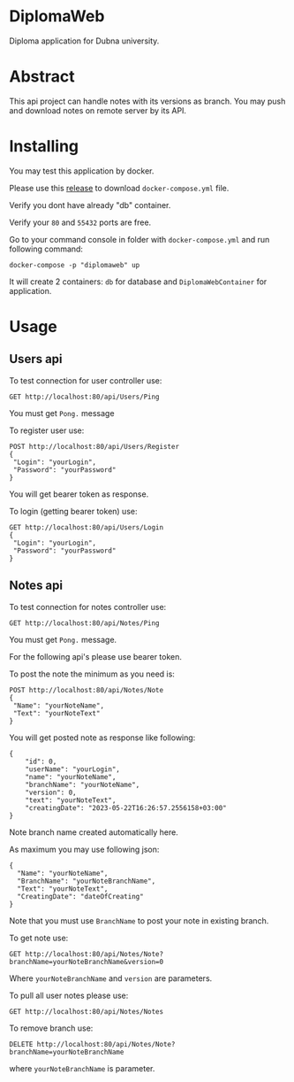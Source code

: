 # DiplomaWeb
Diploma application for Dubna university.

# Abstract
This api project can handle notes with its versions as branch. You may push and download notes on remote server by its API.

# Installing
You may test this application by docker.

Please use this [release](https://github.com/VladisS-Vostok2000/DiplomaWeb/releases/tag/docker-compose-latest) to download
`docker-compose.yml` file.

Verify you dont have already "db" container.

Verify your `80` and `55432` ports are free.

Go to your command console in folder with `docker-compose.yml` and run following command:

```
docker-compose -p "diplomaweb" up
```

It will create 2 containers: `db` for database and `DiplomaWebContainer` for application.

# Usage

## Users api

To test connection for user controller use:
```
GET http://localhost:80/api/Users/Ping
```
You must get `Pong.` message

To register user use:
```
POST http://localhost:80/api/Users/Register
{
 "Login": "yourLogin",
 "Password": "yourPassword"
}
```
You will get bearer token as response.

To login (getting bearer token) use:
```
GET http://localhost:80/api/Users/Login
{
 "Login": "yourLogin",
 "Password": "yourPassword"
}
```

## Notes api

To test connection for notes controller use:
```
GET http://localhost:80/api/Notes/Ping
```
You must get `Pong.` message.

For the following api's please use bearer token.

To post the note the minimum as you need is:
```
POST http://localhost:80/api/Notes/Note
{
 "Name": "yourNoteName",
 "Text": "yourNoteText"
}
```
You will get posted note as response like following:
```
{
    "id": 0,
    "userName": "yourLogin",
    "name": "yourNoteName",
    "branchName": "yourNoteName",
    "version": 0,
    "text": "yourNoteText",
    "creatingDate": "2023-05-22T16:26:57.2556158+03:00"
}
```
Note branch name created automatically here.

As maximum you may use following json:
```
{
  "Name": "yourNoteName",
  "BranchName": "yourNoteBranchName",
  "Text": "yourNoteText",
  "CreatingDate": "dateOfCreating"
}
```
Note that you must use `BranchName` to post your note in existing branch.

To get note use:
```
GET http://localhost:80/api/Notes/Note?branchName=yourNoteBranchName&version=0
```
Where `yourNoteBranchName` and `version` are parameters.

To pull all user notes please use:
```
GET http://localhost:80/api/Notes/Notes
```

To remove branch use:
```
DELETE http://localhost:80/api/Notes/Note?branchName=yourNoteBranchName
```
where `yourNoteBranchName` is parameter.


